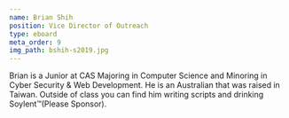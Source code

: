 ```yaml
---
name: Brian Shih
position: Vice Director of Outreach
type: eboard
meta_order: 9
img_path: bshih-s2019.jpg
---
```

Brian is a Junior at CAS Majoring in Computer Science and Minoring in Cyber Security
& Web Development. He is an Australian that was raised in Taiwan. Outside of class
you can find him writing scripts and drinking Soylent™(Please Sponsor).
